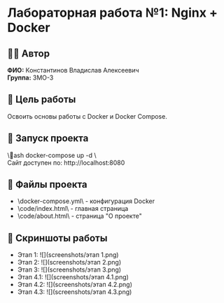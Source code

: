 ﻿# Лабораторная работа №1: Nginx + Docker

## 👩‍💻 Автор
**ФИО:** Константинов Владислав Алексеевич  
**Группа:** 3МО-3

## 📌 Цель работы
Освоить основы работы с Docker и Docker Compose.

## 🚀 Запуск проекта
\\\ash
docker-compose up -d
\\\
Сайт доступен по: http://localhost:8080

## 📂 Файлы проекта
- \docker-compose.yml\ - конфигурация Docker
- \code/index.html\ - главная страница
- \code/about.html\ - страница \"О проекте\"

## 📸 Скриншоты работы
- Этап 1: ![](screenshots/этап 1.png)
- Этап 2: ![](screenshots/этап 2.png)
- Этап 3: ![](screenshots/этап 3.png)
- Этап 4.1: ![](screenshots/этап 4.1.png)
- Этап 4.2: ![](screenshots/этап 4.2.png)
- Этап 4.3: ![](screenshots/этап 4.3.png)
